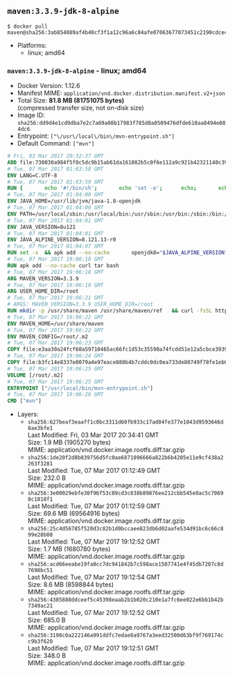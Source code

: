 ## `maven:3.3.9-jdk-8-alpine`

```console
$ docker pull maven@sha256:3ab854089af4b40cf3f1a12c96a6c84afe07063677073451c2190cdcec30391b
```

-	Platforms:
	-	linux; amd64

### `maven:3.3.9-jdk-8-alpine` - linux; amd64

-	Docker Version: 1.12.6
-	Manifest MIME: `application/vnd.docker.distribution.manifest.v2+json`
-	Total Size: **81.8 MB (81751075 bytes)**  
	(compressed transfer size, not on-disk size)
-	Image ID: `sha256:dd9d4e1cd9dba7e2c7a69a08b17983f785d8a0509476dfde610aa8494e084dc6`
-	Entrypoint: `["\/usr\/local\/bin\/mvn-entrypoint.sh"]`
-	Default Command: `["mvn"]`

```dockerfile
# Fri, 03 Mar 2017 20:32:37 GMT
ADD file:730030a984f5f0c5dc9b15ab61da161082b5c0f6e112a9c921b42321140c3927 in / 
# Tue, 07 Mar 2017 01:03:58 GMT
ENV LANG=C.UTF-8
# Tue, 07 Mar 2017 01:03:59 GMT
RUN { 		echo '#!/bin/sh'; 		echo 'set -e'; 		echo; 		echo 'dirname "$(dirname "$(readlink -f "$(which javac || which java)")")"'; 	} > /usr/local/bin/docker-java-home 	&& chmod +x /usr/local/bin/docker-java-home
# Tue, 07 Mar 2017 01:04:00 GMT
ENV JAVA_HOME=/usr/lib/jvm/java-1.8-openjdk
# Tue, 07 Mar 2017 01:04:00 GMT
ENV PATH=/usr/local/sbin:/usr/local/bin:/usr/sbin:/usr/bin:/sbin:/bin:/usr/lib/jvm/java-1.8-openjdk/jre/bin:/usr/lib/jvm/java-1.8-openjdk/bin
# Tue, 07 Mar 2017 01:04:01 GMT
ENV JAVA_VERSION=8u121
# Tue, 07 Mar 2017 01:04:01 GMT
ENV JAVA_ALPINE_VERSION=8.121.13-r0
# Tue, 07 Mar 2017 01:04:07 GMT
RUN set -x 	&& apk add --no-cache 		openjdk8="$JAVA_ALPINE_VERSION" 	&& [ "$JAVA_HOME" = "$(docker-java-home)" ]
# Tue, 07 Mar 2017 19:06:18 GMT
RUN apk add --no-cache curl tar bash
# Tue, 07 Mar 2017 19:06:18 GMT
ARG MAVEN_VERSION=3.3.9
# Tue, 07 Mar 2017 19:06:19 GMT
ARG USER_HOME_DIR=/root
# Tue, 07 Mar 2017 19:06:21 GMT
# ARGS: MAVEN_VERSION=3.3.9 USER_HOME_DIR=/root
RUN mkdir -p /usr/share/maven /usr/share/maven/ref   && curl -fsSL http://apache.osuosl.org/maven/maven-3/$MAVEN_VERSION/binaries/apache-maven-$MAVEN_VERSION-bin.tar.gz     | tar -xzC /usr/share/maven --strip-components=1   && ln -s /usr/share/maven/bin/mvn /usr/bin/mvn
# Tue, 07 Mar 2017 19:06:22 GMT
ENV MAVEN_HOME=/usr/share/maven
# Tue, 07 Mar 2017 19:06:22 GMT
ENV MAVEN_CONFIG=/root/.m2
# Tue, 07 Mar 2017 19:06:23 GMT
COPY file:e3aa30a24fcf60a59710465ac66fc1d53c35590a74fcdd51e12a5cbce393904b in /usr/local/bin/mvn-entrypoint.sh 
# Tue, 07 Mar 2017 19:06:24 GMT
COPY file:b3fc14e8337e0079a4e97eace880b4b7cddc0dc0ea733de80749f78fe1eb089a in /usr/share/maven/ref/ 
# Tue, 07 Mar 2017 19:06:25 GMT
VOLUME [/root/.m2]
# Tue, 07 Mar 2017 19:06:25 GMT
ENTRYPOINT ["/usr/local/bin/mvn-entrypoint.sh"]
# Tue, 07 Mar 2017 19:06:26 GMT
CMD ["mvn"]
```

-	Layers:
	-	`sha256:627beaf3eaaff1c0bc3311d60fb933c17ad04fe377e1043d9593646d8ae3bfe1`  
		Last Modified: Fri, 03 Mar 2017 20:34:41 GMT  
		Size: 1.9 MB (1905270 bytes)  
		MIME: application/vnd.docker.image.rootfs.diff.tar.gzip
	-	`sha256:1de20f2d8b839756d5fc0ae6871096666a822b6b4205e11e9cf438a2263f3281`  
		Last Modified: Tue, 07 Mar 2017 01:12:49 GMT  
		Size: 232.0 B  
		MIME: application/vnd.docker.image.rootfs.diff.tar.gzip
	-	`sha256:3e00029ebfe30f96f53c89cd3c838b89876ee212cbb545e8ac5c70698c1818f1`  
		Last Modified: Tue, 07 Mar 2017 01:12:59 GMT  
		Size: 69.6 MB (69564916 bytes)  
		MIME: application/vnd.docker.image.rootfs.diff.tar.gzip
	-	`sha256:25c4d56785f520d3c82b1d0bccaee823db6d02aafe534d91bc6c66c899e28b08`  
		Last Modified: Tue, 07 Mar 2017 19:12:52 GMT  
		Size: 1.7 MB (1680780 bytes)  
		MIME: application/vnd.docker.image.rootfs.diff.tar.gzip
	-	`sha256:acd66eeabe19fa0cc7dc941842b7c598ace1507741e4f45db7207c8d7698bc51`  
		Last Modified: Tue, 07 Mar 2017 19:12:54 GMT  
		Size: 8.6 MB (8598844 bytes)  
		MIME: application/vnd.docker.image.rootfs.diff.tar.gzip
	-	`sha256:4385888ddceef5c45398eaab2b1b020c210e1a7fc6ee022e6bb1b42b7349ac21`  
		Last Modified: Tue, 07 Mar 2017 19:12:52 GMT  
		Size: 685.0 B  
		MIME: application/vnd.docker.image.rootfs.diff.tar.gzip
	-	`sha256:3198c0a222146a991ddfc7edae8a9767a3eed32500d63bf9f769174cc9b3f620`  
		Last Modified: Tue, 07 Mar 2017 19:12:51 GMT  
		Size: 348.0 B  
		MIME: application/vnd.docker.image.rootfs.diff.tar.gzip
